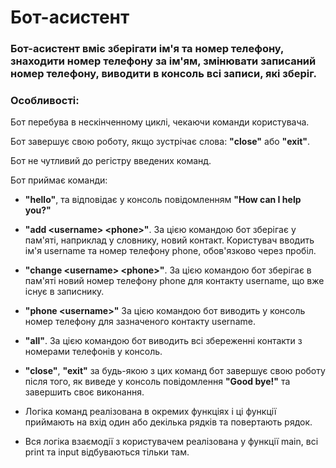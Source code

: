 <h1> Бот-асистент </h1>

<h3>Бот-асистент вміє зберігати ім'я та номер телефону, знаходити номер телефону за ім'ям, змінювати записаний номер телефону, виводити в консоль всі записи, які зберіг.</h3>

<h3> Особливості: </h3>
Бот перебува в нескінченному циклі, чекаючи команди користувача.

Бот завершує свою роботу, якщо зустрічає слова: <b>"close"</b> або <b>"exit"</b>.

Бот не чутливий до регістру введених команд.

Бот приймає команди:

* <b>"hello"</b>, та відповідає у консоль повідомленням <b>"How can I help you?"</b>

* <b>"add \<username> \<phone>"</b>. За цією командою бот зберігає у пам'яті, наприклад у словнику, новий контакт. Користувач вводить ім'я username та номер телефону phone, обов'язково через пробіл.

* <b>"change \<username> \<phone>"</b>. За цією командою бот зберігає в пам'яті новий номер телефону phone для контакту username, що вже існує в записнику.  

* <b>"phone \<username>"</b> За цією командою бот виводить у консоль номер телефону для зазначеного контакту username.

* <b>"all"</b>. За цією командою бот виводить всі збереженні контакти з номерами телефонів у консоль.

* <b>"close"</b>, <b>"exit"</b> за будь-якою з цих команд бот завершує свою роботу після того, як виведе у консоль повідомлення <b>"Good bye!"</b> та завершить своє виконання.

* Логіка команд реалізована в окремих функціях і ці функції приймають на вхід один або декілька рядків та повертають рядок.

* Вся логіка взаємодії з користувачем реалізована у функції main, всі print та input відбуваються тільки там.